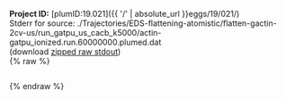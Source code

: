 **Project ID:** [plumID:19.021]({{ '/' | absolute_url }}eggs/19/021/)  
Stderr for source:  ./Trajectories/EDS-flattening-atomistic/flatten-gactin-2cv-us/run_gatpu_us_cacb_k5000/actin-gatpu_ionized.run.60000000.plumed.dat   
(download [zipped raw stdout](actin-gatpu_ionized.run.60000000.plumed.dat.plumed.stdout.txt.zip))  
{% raw %}
<pre>
</pre>
{% endraw %}
